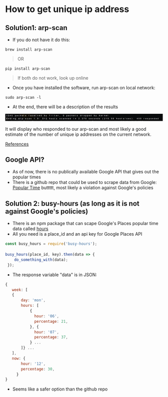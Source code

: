 # How to get unique ip address #

## Solution1: arp-scan ##
* If you do not have it do this:
```
brew install arp-scan
```

> OR

```
pip install arp-scan
```

> If both do not work, look up online

* Once you have installed the software, run arp-scan on local network:

```
sudo arp-scan -l
```

* At the end, there will be a description of the results

![arp-scan_results](arp-scan_results.png)

It will display who responded to our arp-scan and most likely a good estimate 
of the number of unique ip addresses on the current network.

[References](http://www.howtoeverything.net/linux/console-tricks/find-all-ips-and-mac-addresses-network)

## Google API? ##

* As of now, there is no publically available Google API that gives out the popular times
* There is a github repo that could be used to scrape data from Google:
[Popular Time](https://github.com/m-wrzr/populartimes)
buttttt, most likely a violation against Google's policies

## Solution 2: busy-hours (as long as it is not against Google's policies) ##

* There is an npm package that can scape Google's Places popular time data called [hours](https://www.npmjs.com/package/busy-hours)
* All you need is a place_id and an api key for Google Places API

```javascript
const busy_hours = require('busy-hours');
 
busy_hours(place_id, key).then(data => {
    do_something_with(data); 
 });
 ```

 * The response variable "data" is in JSON:

 ```javascript
 {
    week: [
    {
        day: 'mon',
        hours: [
            { 
              hour: '06',
              percentage: 21,
            }, { 
              hour: '07',
              percentage: 37,
            } ...
        ]} ...
    ],
    now: { 
        hour: '12',
        percentage: 30,
      }
}
```

* Seems like a safer option than the github repo

